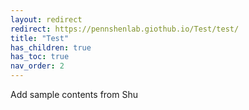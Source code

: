 ```yaml
---
layout: redirect
redirect: https://pennshenlab.giothub.io/Test/test/
title: "Test"
has_children: true
has_toc: true
nav_order: 2
---
```


Add sample contents from Shu